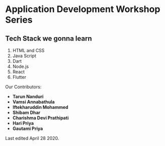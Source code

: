 <h1> Application Development Workshop Series </h1>

<h2> Tech Stack we gonna learn </h2>

<ol>
  <li> HTML and CSS </li>
  <li> Java Script </li>
  <li> Dart </li>
  <li> Node.js </li>
  <li> React </li>
  <li> Flutter </li>
</ol>

Our Contributors:
<ul>
  <li> <b> Tarun Nanduri </b> </li>
  <li> <b> Vamsi Annabathula </b> </li>
  <li> <b> Iftekharuddin Mohammed </b> </li>
  <li> <b> Shibam Dhar </b> </li>
  <li> <b> Charishma Devi Prathipati </b> </li>
  <li> <b> Hari Priya </b> </li>
  <li> <b> Gautami Priya </b> </li>
</ul>

Last edited April 28 2020.
